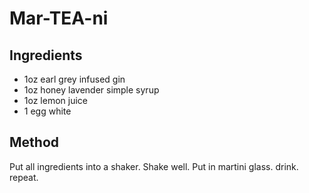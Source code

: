 # Mar-TEA-ni

## Ingredients

- 1oz earl grey infused gin
- 1oz honey lavender simple syrup
- 1oz lemon juice
- 1 egg white

## Method

Put all ingredients into a shaker.
Shake well. 
Put in martini glass.
drink. repeat. 
